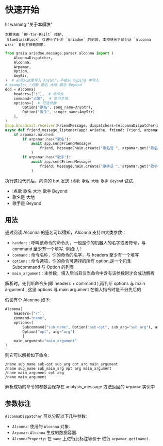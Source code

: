 # 快速开始

!!! warning "关于本模块"

    本模块由 `RF-Tar-Railt` 维护,
    `BlueGlassBlock` 仅进行了针对 `Ariadne` 的封装, 本模块余下部分从 `Alconna wiki` 复制并修改而来.

```python
from graia.ariadne.message.parser.alconna import (
    AlconnaDispatcher,
    Alconna,
    Arpamar,
    Option,
    AnyStr,
)  # 必须从这里导入 AnyStr，不能从 typing 中导入
# example: !点歌 歌名 大地 歌手 Beyond
ddd = Alconna(
    headers=["!"],  # 命令头
    command="点歌",  # 命令主体
    options=[  # 可选参数
        Option("歌名", song_name=AnyStr),
        Option("歌手", singer_name=AnyStr)
    ],
)
@app.broadcast.receiver(FriendMessage, dispatchers=[AlconnaDispatcher(alconna=ddd)])
async def friend_message_listener(app: Ariadne, friend: Friend, arpamar: Arpamar):
    if arpamar.matched:
        if arpamar.has("歌名"):
            await app.sendFriendMessage(
                friend, MessageChain.create("歌名是 ", arpamar.get("歌名").get("song_name")) # or use arpamar.get_option_first_value("歌名")
            )
        if arpamar.has("歌手"):
            await app.sendFriendMessage(
                friend, MessageChain.create("歌手是 ", arpamar.get("歌手").get("singer_name")) # or use arpamar.get_option_first_value("歌手")
            )
```

执行这段代码后，向你的 bot 发送 `!点歌 歌名 大地 歌手 Beyond` 试试.

<div>
<ul>
 <li class="chat right">!点歌 歌名 大地 歌手 Beyond</li>
 <li class="chat left">歌名是 大地</li>
 <li class="chat left">歌手是 Beyond</li>
</ul>
</div>

## 用法

通过阅读 Alconna 的签名可以得知，Alconna 支持四大类参数：

-   `headers` : 呼叫该命令的命令头，一般是你的机器人的名字或者符号，与 command 至少有一个填写. 例如: /, !
-   `command` : 命令名称，你的命令的名字，与 headers 至少有一个填写
-   `options` : 命令选项，你的命令可选择的所有 option,是一个包含 Subcommand 与 Option 的列表
-   `main_argument` : 主参数，填入后当且仅当命令中含有该参数时才会成功解析

解析时，先判断命令头(即 headers + command ),再判断 options 与 main argument , 这里 options 与 main argument 在输入指令时是不分先后的

假设有个 Alconna 如下:

```python
Alconna(
    headers=["/"],
    command="name",
    options=[
        Subcommand("sub_name", Option("sub-opt", sub_arg="sub_arg"), args=sub_main_arg),
        Option("opt", arg="arg")
        ]
    main_argument="main_argument"
)
```

则它可以解析如下命令:

```
/name sub_name sub-opt sub_arg opt arg main_argument
/name sub_name sub_main_arg opt arg main_argument
/name main_argument opt arg
/name main_argument
```

解析成功的命令的参数会保存在 analysis_message 方法返回的 `Arpamar` 实例中

## 参数标注

`AlconnaDispatcher` 可以分配以下几种参数:

-   `Alconna`: 使用的 `Alconna` 对象.
-   `Arpamar`: `Alconna` 生成的数据容器.
-   `AlconnaProperty`: 在 `name` 上进行此标注等价于 进行 `arpamar.get(name)`.
